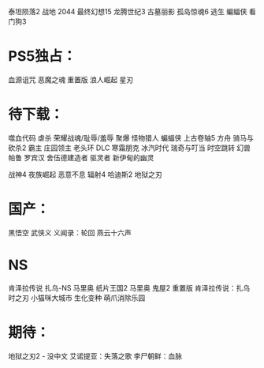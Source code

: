 

泰坦陨落2
战地 2044
最终幻想15
龙腾世纪3
古墓丽影
孤岛惊魂6
逃生
蝙蝠侠
看门狗3


# PS5独占：

血源诅咒
恶魔之魂 重置版
浪人崛起
星刃


# 待下载：


噬血代码
虐杀
荣耀战魂/耻辱/羞辱
聚爆
怪物猎人
蝙蝠侠
上古卷轴5
方舟
骑马与砍杀2 霸主
庄园领主
老头环 DLC
寒霜朋克 冰汽时代
瑞奇与叮当 时空跳转
幻兽帕鲁
罗宾汉 舍伍德建造者
驱灵者 新伊甸的幽灵


战神4
夜族崛起
恶意不息
辐射4
哈迪斯2
地狱之刃

# 国产：

黑悟空
武侠义
义闻录：轮回
燕云十六声

# NS

肯泽拉传说 扎乌-NS
马里奥 纸片王国2
马里奥 鬼屋2 重置版
肯泽拉传说：扎乌
时之刃
小猫咪大城市
生化变种
萌爪消除乐园

# 期待：

地狱之刃2 - 没中文
艾诺提亚：失落之歌
李尸朝鲜：血脉

